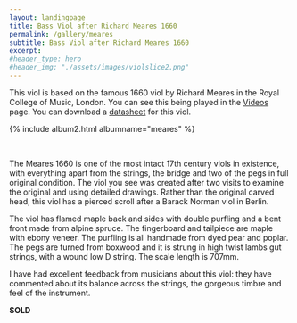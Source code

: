 ```yaml
---
layout: landingpage
title: Bass Viol after Richard Meares 1660
permalink: /gallery/meares
subtitle: Bass Viol after Richard Meares 1660
excerpt: 
#header_type: hero
#header_img: "./assets/images/violslice2.png"
---
```


This viol is based on the famous 1660 viol by Richard Meares in the Royal College of Music, London. 
You can see this being played in the [Videos](/videos) page. You can download a [datasheet](/assets/pdfs/meares-viol-datasheet.pdf) for this viol.

{% include album2.html albumname="meares" %}

<br/>

The Meares 1660 is one of the most intact 17th century viols in existence, with everything apart from the strings, the bridge and two of the pegs in full original condition. The viol you see was created after two visits to examine the original and using detailed drawings. Rather than the original carved head, this viol has a pierced scroll after a Barack Norman viol in Berlin. 

The viol has flamed maple back and sides with double purfling and a bent front made from alpine spruce. The fingerboard and tailpiece are maple with ebony veneer. The purfling is all handmade from dyed pear and poplar. The pegs are turned from boxwood and it is strung in high twist lambs gut strings, with a wound low D string. The scale length is 707mm.

I have had excellent feedback from musicians about this viol: they have commented about its balance across the strings, the gorgeous timbre and feel of the instrument.

**SOLD**







